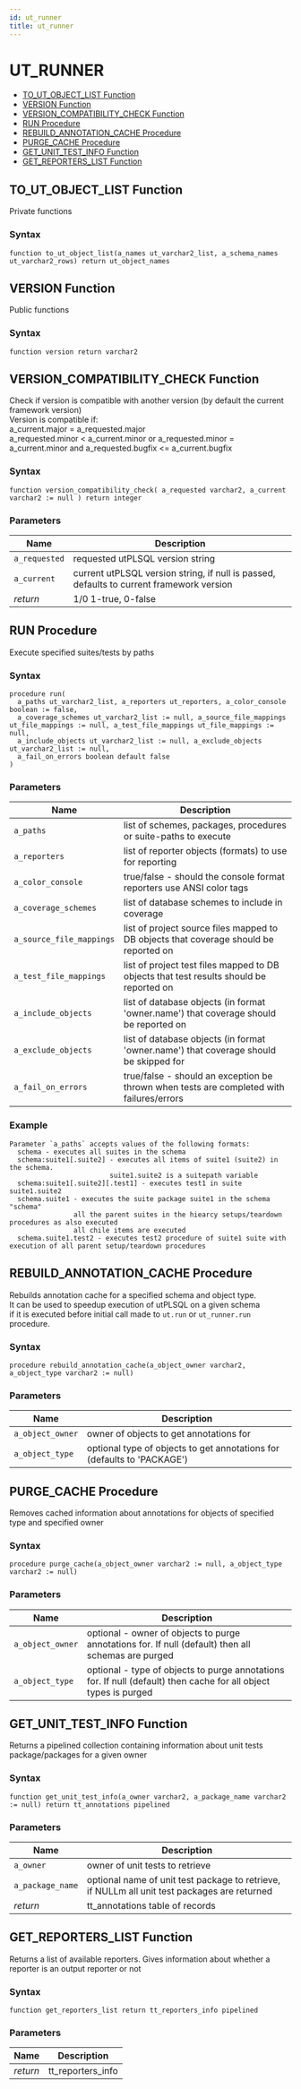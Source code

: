 ```yaml
---
id: ut_runner
title: ut_runner
---
```


# UT_RUNNER






- [TO_UT_OBJECT_LIST Function](#to_ut_object_list)
- [VERSION Function](#version)
- [VERSION_COMPATIBILITY_CHECK Function](#version_compatibility_check)
- [RUN Procedure](#run)
- [REBUILD_ANNOTATION_CACHE Procedure](#rebuild_annotation_cache)
- [PURGE_CACHE Procedure](#purge_cache)
- [GET_UNIT_TEST_INFO Function](#get_unit_test_info)
- [GET_REPORTERS_LIST Function](#get_reporters_list)












 
## TO_UT_OBJECT_LIST Function<a name="to_ut_object_list"></a>


<p>
<p>Private functions</p>
</p>

### Syntax
```plsql
function to_ut_object_list(a_names ut_varchar2_list, a_schema_names ut_varchar2_rows) return ut_object_names
```

 





 
## VERSION Function<a name="version"></a>


<p>
<p>Public functions</p>
</p>

### Syntax
```plsql
function version return varchar2
```

 





 
## VERSION_COMPATIBILITY_CHECK Function<a name="version_compatibility_check"></a>


<p>
<p>Check if version is compatible with another version (by default the current framework version)<br />Version is compatible if:<br />  a_current.major = a_requested.major<br />  a_requested.minor &lt; a_current.minor or a_requested.minor = a_current.minor and a_requested.bugfix &lt;= a_current.bugfix</p>
</p>

### Syntax
```plsql
function version_compatibility_check( a_requested varchar2, a_current varchar2 := null ) return integer
```

### Parameters
Name | Description
--- | ---
`a_requested` | requested utPLSQL version string
`a_current` | current utPLSQL version string, if null is passed, defaults to current framework version
*return* | 1/0         1-true, 0-false
 
 





 
## RUN Procedure<a name="run"></a>


<p>
<p>Execute specified suites/tests by paths</p>
</p>

### Syntax
```plsql
procedure run(
  a_paths ut_varchar2_list, a_reporters ut_reporters, a_color_console boolean := false,
  a_coverage_schemes ut_varchar2_list := null, a_source_file_mappings ut_file_mappings := null, a_test_file_mappings ut_file_mappings := null,
  a_include_objects ut_varchar2_list := null, a_exclude_objects ut_varchar2_list := null, 
  a_fail_on_errors boolean default false
)
```

### Parameters
Name | Description
--- | ---
`a_paths` | list of schemes, packages, procedures or suite-paths to execute
`a_reporters` | list of reporter objects (formats) to use for reporting
`a_color_console` | true/false - should the console format reporters use ANSI color tags
`a_coverage_schemes` | list of database schemes to include in coverage
`a_source_file_mappings` | list of project source files mapped to DB objects that coverage should be reported on
`a_test_file_mappings` | list of project test files mapped to DB objects that test results should be reported on
`a_include_objects` | list of database objects (in format &#39;owner.name&#39;) that coverage should be reported on
`a_exclude_objects` | list of database objects (in format &#39;owner.name&#39;) that coverage should be skipped for
`a_fail_on_errors` | true/false - should an exception be thrown when tests are completed with failures/errors
 
 


### Example
```plsql
Parameter `a_paths` accepts values of the following formats:
  schema - executes all suites in the schema
  schema:suite1[.suite2] - executes all items of suite1 (suite2) in the schema.
                         suite1.suite2 is a suitepath variable
  schema:suite1[.suite2][.test1] - executes test1 in suite suite1.suite2
  schema.suite1 - executes the suite package suite1 in the schema "schema"
                all the parent suites in the hiearcy setups/teardown procedures as also executed
                all chile items are executed
  schema.suite1.test2 - executes test2 procedure of suite1 suite with execution of all parent setup/teardown procedures
```



 
## REBUILD_ANNOTATION_CACHE Procedure<a name="rebuild_annotation_cache"></a>


<p>
<p>Rebuilds annotation cache for a specified schema and object type.<br /> It can be used to speedup execution of utPLSQL on a given schema<br />  if it is executed before initial call made to <code>ut.run</code> or <code>ut_runner.run</code> procedure.</p>
</p>

### Syntax
```plsql
procedure rebuild_annotation_cache(a_object_owner varchar2, a_object_type varchar2 := null)
```

### Parameters
Name | Description
--- | ---
`a_object_owner` | owner of objects to get annotations for
`a_object_type` | optional type of objects to get annotations for (defaults to &#39;PACKAGE&#39;)
 
 





 
## PURGE_CACHE Procedure<a name="purge_cache"></a>


<p>
<p>Removes cached information about annotations for objects of specified type and specified owner</p>
</p>

### Syntax
```plsql
procedure purge_cache(a_object_owner varchar2 := null, a_object_type varchar2 := null)
```

### Parameters
Name | Description
--- | ---
`a_object_owner` | optional - owner of objects to purge annotations for. If null (default) then all schemas are purged
`a_object_type` | optional - type of objects to purge annotations for. If null (default) then cache for all object types is purged
 
 





 
## GET_UNIT_TEST_INFO Function<a name="get_unit_test_info"></a>


<p>
<p>Returns a pipelined collection containing information about unit tests package/packages for a given owner</p>
</p>

### Syntax
```plsql
function get_unit_test_info(a_owner varchar2, a_package_name varchar2 := null) return tt_annotations pipelined
```

### Parameters
Name | Description
--- | ---
`a_owner` | owner of unit tests to retrieve
`a_package_name` | optional name of unit test package to retrieve, if NULLm all unit test packages are returned
*return* | tt_annotations table of records
 
 





 
## GET_REPORTERS_LIST Function<a name="get_reporters_list"></a>


<p>
<p>Returns a list of available reporters. Gives information about whether a reporter is an output reporter or not</p>
</p>

### Syntax
```plsql
function get_reporters_list return tt_reporters_info pipelined
```

### Parameters
Name | Description
--- | ---
*return* | tt_reporters_info
 
 





 

